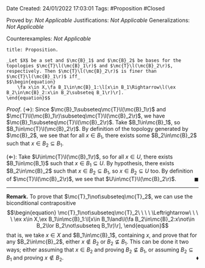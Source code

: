 <br />
<br />

Date Created: 24/01/2022 17:03:01
Tags: #Proposition #Closed 

Proved by: _Not Applicable_
Justifications: _Not Applicable_
Generalizations: _Not Applicable_

Counterexamples: _Not Applicable_

``` ad-Proposition
title: Proposition.

_Let $X$ be a set and $\mc{B}_1$ and $\mc{B}_2$ be bases for the topologies $\mc{T}\l(\mc{B}_1\r)$ and $\mc{T}\l(\mc{B}_2\r)$, respectively. Then $\mc{T}\l(\mc{B}_2\r)$ is finer than $\mc{T}\l(\mc{B}_1\r)$ iff_
$$\begin{equation}
    \fa x\in X,\fa B_1\in\mc{B}_1:\l[x\in B_1\Rightarrow\l(\ex B_2\in\mc{B}_2:x\in B_2\subseteq B_1\r)\r].
\end{equation}$$

```

_Proof_. ($\Rightarrow$): Since $\mc{B}_1\subseteq\mc{T}\l(\mc{B}_1\r)$ and $\mc{T}\l(\mc{B}_1\r)\subseteq\mc{T}\l(\mc{B}_2\r)$, we have $\mc{B}_1\subseteq\mc{T}\l(\mc{B}_2\r)$. Take $B_1\in\mc{B}_1$, so $B_1\in\mc{T}\l(\mc{B}_2\r)$. By definition of the topology generated by $\mc{B}_2$, we see that for all $x\in B_1$, there exists some $B_2\in\mc{B}_2$ such that $x\in B_2\subseteq B_1$.

($\Leftarrow$): Take $U\in\mc{T}\l(\mc{B}_1\r)$, so for all $x\in U$, there exists $B_1\in\mc{B_1}$ such that $x\in B_1\subseteq U$. By hypothesis, there exists $B_2\in\mc{B}_2$ such that $x\in B_2\subseteq B_1$, so $x\in B_2\subseteq U$ too. By definition of $\mc{T}\l(\mc{B}_2\r)$, we see that $U\in\mc{T}\l(\mc{B}_2\r)$.<span style="float:right;">$\blacksquare$</span>

---

**Remark.** To prove that $\mc{T}_1\not\subseteq\mc{T}_2$, we can use the biconditional contrapositive
$$\begin{equation}
    \mc{T}_1\not\subseteq\mc{T}_2\ \ \ \ \Leftrightarrow\ \ \ \ \ex x\in X,\ex B_1\in\mc{B}_1:\l[x\in B_1\land\l(\fa B_2\in\mc{B}_2:x\not\in B_2\lor B_2\not\subseteq B_1\r)\r],
\end{equation}$$
that is, we take $x\in X$ and $B_1\in\mc{B}_1$, containing $x$, and prove that for any $B_2\in\mc{B}_2$, either $x\not\in B_2$ or $B_2\not\subseteq B_1$. This can be done it two ways; either assuming that $x\in B_2$ and proving $B_2\not\subseteq B_1$, or assuming $B_2\subseteq B_1$ and proving $x\not\in B_2$.<span style="float:right;">$\blacklozenge$</span>
